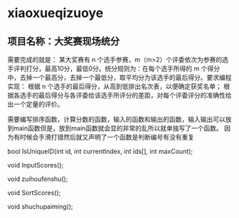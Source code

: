 # xiaoxueqizuoye


## 项目名称：大奖赛现场统分

需要完成的就是：
某大奖赛有 n 个选手参赛，m（m>2）个评委依次为参赛的选手评判打分，最高10分，最低0分。统分规则为：在每个选手所得的 m 个得分中，去掉一个最高分，去掉一个最低分，取平均分为该选手的最后得分。要求编程实现：
根据 n 个选手的最后得分，从高到低排出名次表，以便确定获奖名单；
根据各选手的最后得分与各评委给该选手所评分的差距，对每个评委评分的准确性给出一个定量的评价。

需要编写排序函数，计算分数的函数，输入的函数和输出的函数，输入输出可以放到main函数但是，放到main函数就会显的非常的乱所以就单独写了一个函数。
因为有时候会手滑打错然后就又声明了一个函数是判断编号有没有重复

bool IsUniqueID(int id, int currentIndex, int ids[], int maxCount);

void InputScores();

void zuihoufenshu();

void SortScores();

void shuchupaiming();
